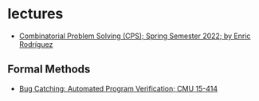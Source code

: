 # lectures

- [Combinatorial Problem Solving (CPS); Spring Semester 2022; by Enric Rodríguez](https://www.cs.upc.edu/~erodri/webpage/cps/cps.html)


## Formal Methods
- [Bug Catching: Automated Program Verification; CMU 15-414](http://www.cs.cmu.edu/~15414/s21/)